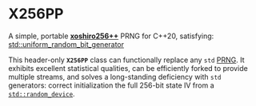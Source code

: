 # X256PP
A simple, portable [**xoshiro256++**](https://prng.di.unimi.it) PRNG for C++20, satisfying: [std::uniform_random_bit_generator](https://en.cppreference.com/w/cpp/numeric/random/uniform_random_bit_generator)

This header-only **`X256PP`** class can functionally replace any `std` [PRNG](https://en.cppreference.com/w/cpp/numeric/random). It exhibits excellent statistical qualities, can be efficiently forked to provide multiple streams, and solves a long-standing deficiency with `std` generators: correct initialization the full 256-bit state IV from a [`std::random_device`](https://en.cppreference.com/w/cpp/numeric/random/random_device).
